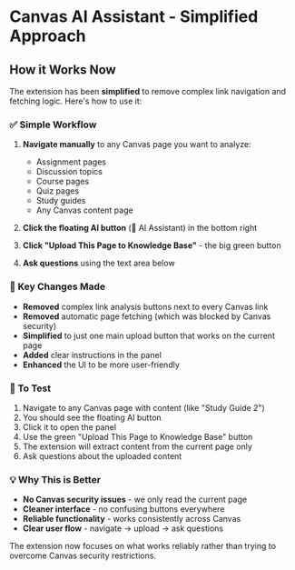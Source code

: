 # Canvas AI Assistant - Simplified Approach

## How it Works Now

The extension has been **simplified** to remove complex link navigation and fetching logic. Here's how to use it:

### ✅ Simple Workflow

1. **Navigate manually** to any Canvas page you want to analyze:
   - Assignment pages
   - Discussion topics  
   - Course pages
   - Quiz pages
   - Study guides
   - Any Canvas content page

2. **Click the floating AI button** (🤖 AI Assistant) in the bottom right

3. **Click "Upload This Page to Knowledge Base"** - the big green button

4. **Ask questions** using the text area below

### 🎯 Key Changes Made

- **Removed** complex link analysis buttons next to every Canvas link
- **Removed** automatic page fetching (which was blocked by Canvas security)
- **Simplified** to just one main upload button that works on the current page
- **Added** clear instructions in the panel
- **Enhanced** the UI to be more user-friendly

### 🔧 To Test

1. Navigate to any Canvas page with content (like "Study Guide 2")
2. You should see the floating AI button
3. Click it to open the panel
4. Use the green "Upload This Page to Knowledge Base" button
5. The extension will extract content from the current page only
6. Ask questions about the uploaded content

### 💡 Why This is Better

- **No Canvas security issues** - we only read the current page
- **Cleaner interface** - no confusing buttons everywhere  
- **Reliable functionality** - works consistently across Canvas
- **Clear user flow** - navigate → upload → ask questions

The extension now focuses on what works reliably rather than trying to overcome Canvas security restrictions.

